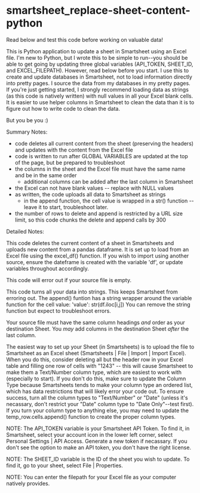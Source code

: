 # smartsheet_replace-sheet-content-python
Read below and test this code before working on valuable data!

This is Python application to update a sheet in Smartsheet using an Excel file. I'm new to Python, but I wrote this to be simple
to run--you should be able to get going by updating three global variables (API_TOKEN, SHEET_ID, and EXCEL_FILEPATH). However, 
read below before you start. I use this to create and update databases in Smartsheet, not to load information directly into pretty
pages. I source the data from my databases in my pretty pages. If you're just getting started, I strongly recommend loading data
as strings (as this code is natively written) with null values in all your Excel blank cells. It is easier to use helper columns 
in Smartsheet to clean the data than it is to figure out how to write code to clean the data. 

But you be you :)

Summary Notes:
  - code deletes all current content from the sheet (preserving the headers) and updates with the content from the Excel file
  - code is written to run after GLOBAL VARIABLES are updated at the top of the page, but be prepared to troubleshoot
  - the columns in the sheet and the Excel file must have the same name and be in the same order
     - additional columns can be added after the last column in Smartsheet
  - the Excel can not have blank values -- replace with NULL values
  - as written, the code uploads all data to Smartsheet as strings 
     - in the append function, the cell value is wrapped in a str() function -- leave it to start, troubleshoot later.
  - the number of rows to delete and append is restricted by a URL size limit, so this code chunks the delete and append calls by 300
  
Detailed Notes:

This code  deletes the current content of a sheet in Smartsheets and uploads new content from a pandas
dataframe. It is set up to load from an Excel file using the excel_df() function. If you wish to import using another source,
ensure the dateframe is created with the variable 'df', or update variables throughout accordingly.

This code will error out if your source file is empty. 

This code turns all your data into strings. This keeps Smartsheet from erroring out.
The append() funtion has a string wrapper around the variable function for the cell value: 
    'value': str(df.iloc[i,j]) 
You can remove the string function but expect to troubleshoot errors.

Your source file must have the same column headings *and* order as your 
destination Sheet. You *may* add columns in the destination Sheet *after* the last column.

The easiest way to set up your Sheet (in Smartsheets) is to upload the file to Smartsheet as an Excel sheet
(Smartsheets | File | Import | Import Excel). When you do this, consider deleting all but the header row in your 
Excel table and filling one row of cells with "1243" -- this will cause Smartsheet to make them a Text/Number column type,
which are easiest to work with (especially to start). If you don't do this, make sure to update the Column Type 
because Smartsheets tends to make your column type an ordered list, which has data
restrictions that will likely error your code out. To ensure success, turn all the column types 
to "Text/Number" or "Date" (unless it's necassary, don't restrict your "Date" column type to "Date Only"--test first). 
If you turn your column type to anything else, you may need to update the temp_row.cells.append() function to create 
the proper column types. 

NOTE: The API_TOKEN variable is your Smartsheet API Token. To find it, in Smartsheet, select your account icon in 
the lower left corner, select Personal Settings | API Access. Generate a new token if necassary. If you don't see
the option to make an API token, you don't have the right license.

NOTE: The SHEET_ID variable is the ID of the sheet you wish to update. To find it, go to your sheet, 
select File | Properties.

NOTE: You can enter the filepath for your Excel file as your computer natively provides.
